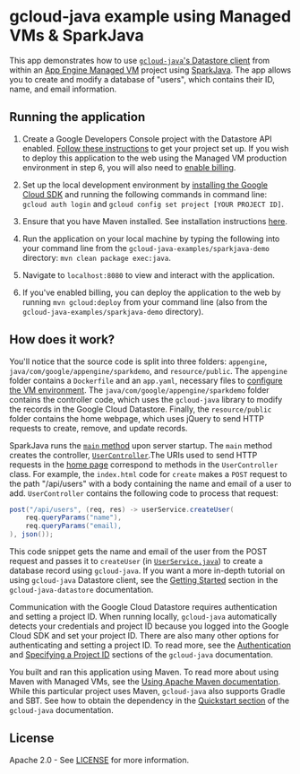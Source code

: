 gcloud-java example using Managed VMs & SparkJava
=================================================

This app demonstrates how to use [`gcloud-java`'s Datastore client](https://github.com/GoogleCloudPlatform/gcloud-java/tree/master/gcloud-java-datastore#google-cloud-java-client-for-datastore) from within an [App Engine Managed VM](https://cloud.google.com/appengine/docs/java/managed-vms/) project using [SparkJava](http://sparkjava.com/). The app allows you to create and modify a database of "users", which contains their ID, name, and email information. 

Running the application
-----------------------

1. Create a Google Developers Console project with the Datastore API enabled. [Follow these instructions](https://cloud.google.com/docs/authentication#preparation) to get your project set up. If you wish to deploy this application to the web using the Managed VM production environment in step 6, you will also need to [enable billing](https://support.google.com/cloud/?rd=2#topic=6288636).

2. Set up the local development environment by [installing the Google Cloud SDK](https://cloud.google.com/sdk/) and running the following commands in command line: `gcloud auth login` and `gcloud config set project [YOUR PROJECT ID]`.

3. Ensure that you have Maven installed. See installation instructions [here](https://maven.apache.org/install.html).

4. Run the application on your local machine by typing the following into your command line from the `gcloud-java-examples/sparkjava-demo` directory: `mvn clean package exec:java`.

5. Navigate to `localhost:8080` to view and interact with the application.

6. If you've enabled billing, you can deploy the application to the web by running `mvn gcloud:deploy` from your command line (also from the `gcloud-java-examples/sparkjava-demo` directory).

How does it work?
-----------------

You'll notice that the source code is split into three folders: `appengine`, `java/com/google/appengine/sparkdemo`, and `resource/public`. The `appengine` folder contains a `Dockerfile` and an `app.yaml`, necessary files to [configure the VM environment](https://cloud.google.com/appengine/docs/managed-vms/config). The `java/com/google/appengine/sparkdemo` folder contains the controller code, which uses the `gcloud-java` library to modify the records in the Google Cloud Datastore. Finally, the `resource/public` folder contains the home webpage, which uses jQuery to send HTTP requests to create, remove, and update records.

SparkJava runs the [`main` method](https://github.com/GoogleCloudPlatform/gcloud-java-examples/blob/master/sparkjava-demo/src/main/java/com/google/appengine/sparkdemo/Main.java) upon server startup. The `main` method creates the controller, [`UserController`](https://github.com/GoogleCloudPlatform/gcloud-java-examples/blob/master/sparkjava-demo/src/main/java/com/google/appengine/sparkdemo/UserController.java).The URIs used to send HTTP requests in the [home page](https://github.com/GoogleCloudPlatform/gcloud-java-examples/blob/master/sparkjava-demo/src/main/resources/public/index.html) correspond to methods in the `UserController` class. For example, the `index.html` code for `create` makes a `POST` request to the path "/api/users" with a body containing the name and email of a user to add. `UserController` contains the following code to process that request:

```java
post("/api/users", (req, res) -> userService.createUser(
    req.queryParams("name"),
    req.queryParams("email),
), json());
```
This code snippet gets the name and email of the user from the POST request and passes it to `createUser` (in [`UserService.java`](https://github.com/GoogleCloudPlatform/gcloud-java-examples/blob/master/sparkjava-demo/src/main/java/com/google/appengine/sparkdemo/UserService.java)) to create a database record using `gcloud-java`. If you want a more in-depth tutorial on using `gcloud-java` Datastore client, see the [Getting Started](https://github.com/GoogleCloudPlatform/gcloud-java/tree/master/gcloud-java-datastore#getting-started) section in the `gcloud-java-datastore` documentation.

Communication with the Google Cloud Datastore requires authentication and setting a project ID. When running locally, `gcloud-java` automatically detects your credentials and project ID because you logged into the Google Cloud SDK and set your project ID. There are also many other options for authenticating and setting a project ID. To read more, see the [Authentication](https://github.com/GoogleCloudPlatform/gcloud-java#authentication) and [Specifying a Project ID](https://github.com/GoogleCloudPlatform/gcloud-java#specifying-a-project-id) sections of the `gcloud-java` documentation.

You built and ran this application using Maven. To read more about using Maven with Managed VMs, see the [Using Apache Maven documentation](https://cloud.google.com/appengine/docs/java/managed-vms/maven). While this particular project uses Maven, `gcloud-java` also supports Gradle and SBT.  See how to obtain the dependency in the [Quickstart section](https://github.com/GoogleCloudPlatform/gcloud-java#quickstart) of the `gcloud-java` documentation.

License
-------

Apache 2.0 - See [LICENSE](https://github.com/GoogleCloudPlatform/gcloud-java-examples/blob/master/LICENSE) for more information.

